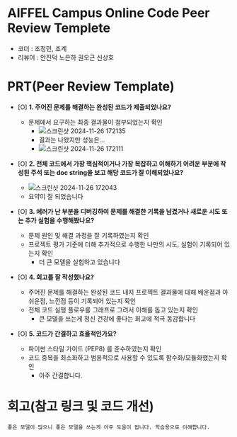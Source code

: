 # AIFFEL Campus Online Code Peer Review Templete
- 코더 : 조정민, 조계
- 리뷰어 : 안진덕 노은하 권오근 신상호


# PRT(Peer Review Template)
- [O]  **1. 주어진 문제를 해결하는 완성된 코드가 제출되었나요?**
    - 문제에서 요구하는 최종 결과물이 첨부되었는지 확인
        - ![스크린샷 2024-11-26 172135](https://github.com/user-attachments/assets/64a882ca-cbe0-4ac3-8e77-bedc4070d4cc)
        - 결과는 나왔지만 성능은...
        - ![스크린샷 2024-11-26 172111](https://github.com/user-attachments/assets/104354e8-eec7-4d92-aff7-cff3743cda44)


    
- [O]  **2. 전체 코드에서 가장 핵심적이거나 가장 복잡하고 이해하기 어려운 부분에 작성된 
주석 또는 doc string을 보고 해당 코드가 잘 이해되었나요?**
    - ![스크린샷 2024-11-26 172043](https://github.com/user-attachments/assets/60ade847-0c35-4d17-82e2-602471206261)
    - 요약이 잘 되었습니다

        
- [O]  **3. 에러가 난 부분을 디버깅하여 문제를 해결한 기록을 남겼거나
새로운 시도 또는 추가 실험을 수행해봤나요?**
    - 문제 원인 및 해결 과정을 잘 기록하였는지 확인
    - 프로젝트 평가 기준에 더해 추가적으로 수행한 나만의 시도, 
    실험이 기록되어 있는지 확인
        - 더 큰 모델을 실험하고 있습니다
        
- [O]  **4. 회고를 잘 작성했나요?**
    - 주어진 문제를 해결하는 완성된 코드 내지 프로젝트 결과물에 대해
    배운점과 아쉬운점, 느낀점 등이 기록되어 있는지 확인
    - 전체 코드 실행 플로우를 그래프로 그려서 이해를 돕고 있는지 확인
        - 큰 모델을 쓰는게 정신 건강에 좋다는 회고에 적극 동감합니다
        
- [O]  **5. 코드가 간결하고 효율적인가요?**
    - 파이썬 스타일 가이드 (PEP8) 를 준수하였는지 확인
    - 코드 중복을 최소화하고 범용적으로 사용할 수 있도록 함수화/모듈화했는지 확인
        - 아주 간결합니다.


# 회고(참고 링크 및 코드 개선)
```
좋은 모델이 많으니 좋은 모델을 쓰는게 아주 도움이 됩니다. 학습용으로 이해합니다.
```
